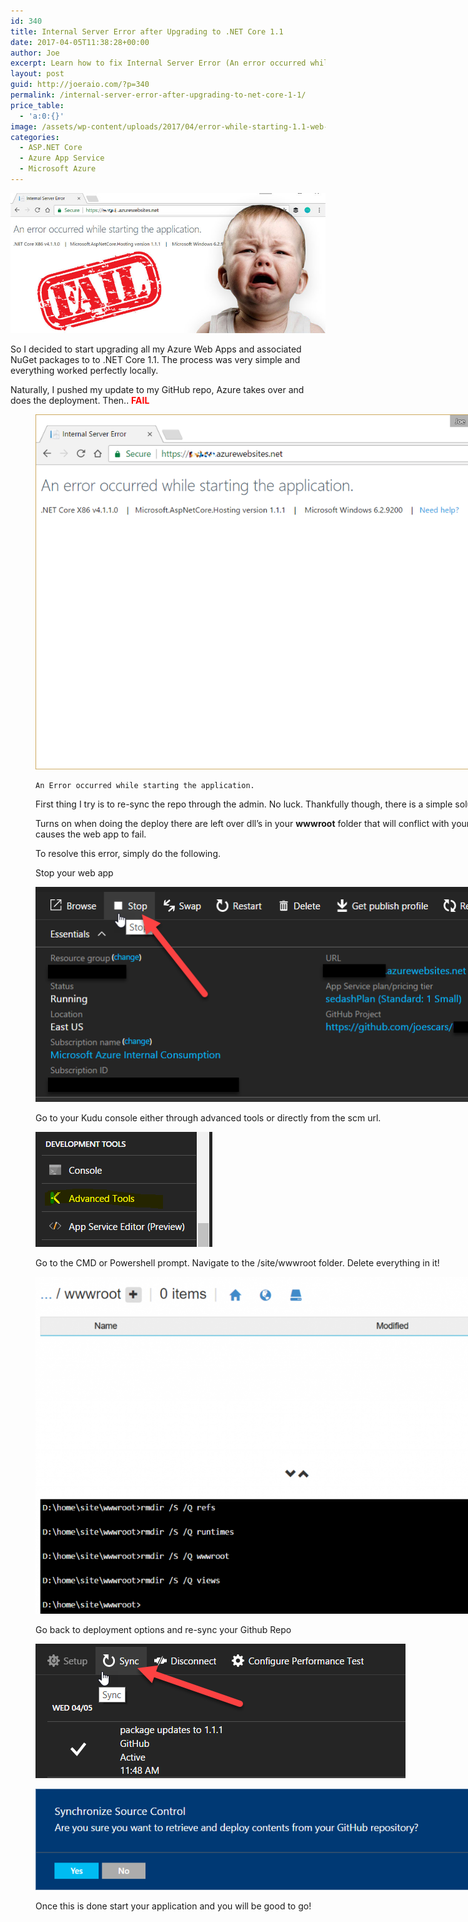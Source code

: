 ```yaml
---
id: 340
title: Internal Server Error after Upgrading to .NET Core 1.1
date: 2017-04-05T11:38:28+00:00
author: Joe
excerpt: Learn how to fix Internal Server Error (An error occurred while starting the application.) after upgrading your Azure web app to .NET Core 1.1
layout: post
guid: http://joeraio.com/?p=340
permalink: /internal-server-error-after-upgrading-to-net-core-1-1/
price_table:
  - 'a:0:{}'
image: /assets/wp-content/uploads/2017/04/error-while-starting-1.1-web-app-azure-app-service.jpg
categories:
  - ASP.NET Core
  - Azure App Service
  - Microsoft Azure
---
```

![Internal Server Error after Upgrading to .NET Core 1.1](/assets/wp-content/uploads/2017/04/error-while-starting-1.1-web-app-azure-app-service.jpg)

So I decided to start upgrading all my Azure Web Apps and associated NuGet packages to to .NET Core 1.1. The process was very simple and everything worked perfectly locally.

Naturally, I pushed my update to my GitHub repo, Azure takes over and does the deployment. Then.. **<span style="color: #ff0000;">FAIL</span>**<figure id="attachment_358" style="width: 840px" class="wp-caption alignleft">

![An error occurred while starting the application](/assets/wp-content/uploads/2017/04/web-error-2.png)
```
An Error occurred while starting the application.
``` 

First thing I try is to re-sync the repo through the admin. No luck. Thankfully though, there is a simple solution.

Turns on when doing the deploy there are left over dll&#8217;s in your **wwwroot** folder that will conflict with your new dll&#8217;s. This causes the web app to fail.

To resolve this error, simply do the following.

Stop your web app

![Stop your web app](/assets/wp-content/uploads/2017/04/stop.png)

Go to your Kudu console either through advanced tools or directly from the scm url.

![Kudu advanced tools](/assets/wp-content/uploads/2017/04/kudu-advanced-tools.png)

Go to the CMD or Powershell prompt. Navigate to the /site/wwwroot folder. Delete everything in it!

![wwwroot empty](/assets/wp-content/uploads/2017/04/www-root-empty-1024x657.png)

Go back to deployment options and re-sync your Github Repo

![github deployment options](/assets/wp-content/uploads/2017/04/github-azure-web-app-sync.png)

![GitHub sync confirm](/assets/wp-content/uploads/2017/04/github-sync-confirm.png)

Once this is done start your application and you will be good to go!